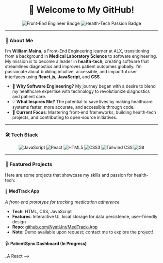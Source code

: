 <div align="center">
  <h1>👋 Welcome to My GitHub!</h1>
  <img src="https://img.shields.io/badge/Front--End%20Engineer-ALX%20Learner-blue?style=for-the-badge" alt="Front-End Engineer Badge"/>
  <img src="https://img.shields.io/badge/Passion-Health--Tech%20Solutions-red?style=for-the-badge" alt="Health-Tech Passion Badge"/>
</div>

---

### 🚀 About Me
I’m **William Maina**, a Front-End Engineering learner at ALX, transitioning from a background in **Medical Laboratory Science** to software engineering. My mission is to become a leader in **health-tech**, creating software that streamlines diagnostics and improves patient outcomes globally. I’m passionate about building intuitive, accessible, and impactful user interfaces using **React.js**, **JavaScript**, and **CSS**.

- 🌟 **Why Software Engineering?** My journey began with a desire to blend my healthcare expertise with technology to revolutionize diagnostics and patient care.
- 💡 **What Inspires Me?** The potential to save lives by making healthcare systems faster, more accurate, and accessible through code.
- 🎯 **Current Focus**: Mastering front-end frameworks, building health-tech projects, and contributing to open-source initiatives.

---

### 🛠️ Tech Stack
<div align="center">
  <img src="https://img.shields.io/badge/JavaScript-ES6-yellow?style=flat-square&logo=javascript" alt="JavaScript"/>
  <img src="https://img.shields.io/badge/React.js-18-blue?style=flat-square&logo=react" alt="React"/>
  <img src="https://img.shields.io/badge/HTML5-E34F26?style=flat-square&logo=html5" alt="HTML5"/>
  <img src="https://img.shields.io/badge/CSS3-1572B6?style=flat-square&logo=css3" alt="CSS3"/>
  <img src="https://img.shields.io/badge/Tailwind_CSS-38B2AC?style=flat-square&logo=tailwind-css" alt="Tailwind CSS"/>
  <img src="https://img.shields.io/badge/Git-F05032?style=flat-square&logo=git" alt="Git"/>
</div>

---

### 🌟 Featured Projects
Here are some projects that showcase my skills and passion for health-tech:

#### 💊 MedTrack App
_A front-end prototype for tracking medication adherence._  
- **Tech**: HTML, CSS, JavaScript  
- **Features**: Interactive UI, local storage for data persistence, user-friendly design  
- **Repo**: [github.com/NyatiJnr/MedTrack-App](https://github.com/NyatiJnr/MedTrack-App)  
- **Note**: Demo available upon request; contact me to explore the project!

#### 🩺 PatientSync Dashboard (In Progress)
_A React
-->
